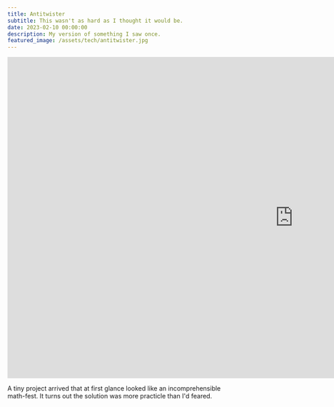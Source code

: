```yaml
---
title: Antitwister
subtitle: This wasn't as hard as I thought it would be.
date: 2023-02-10 00:00:00
description: My version of something I saw once.
featured_image: /assets/tech/antitwister.jpg
---
```


<iframe src="https://player.vimeo.com/video/1031200939?title=0&amp;byline=0&amp;portrait=0&amp;badge=0&amp;autopause=0&amp;player_id=0&amp;app_id=58479" width="1280" height="720" frameborder="0" allow="autoplay; fullscreen; picture-in-picture; clipboard-write" title="twittervid.com_FridayMarch26th_b5aa55"></iframe>

A tiny project arrived that at first glance looked like an incomprehensible math-fest. It turns out the solution was more practicle than I'd feared.

<div style="padding:0 0 0 0;position:relative;"><iframe src="https://player.vimeo.com/video/1031200939?title=0&amp;byline=0&amp;portrait=0&amp;badge=0&amp;autopause=0&amp;player_id=0&amp;app_id=58479" frameborder="0" allow="autoplay; fullscreen; picture-in-picture; clipboard-write" style="position:absolute;top:0;left:0;width:100%;height:100%;" title="Antitwister"></iframe></div><script src="https://player.vimeo.com/api/player.js"></script>